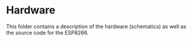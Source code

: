 # Hardware

This folder contains a description of the hardware (schematics) as well as the source code
for the ESP8266.
